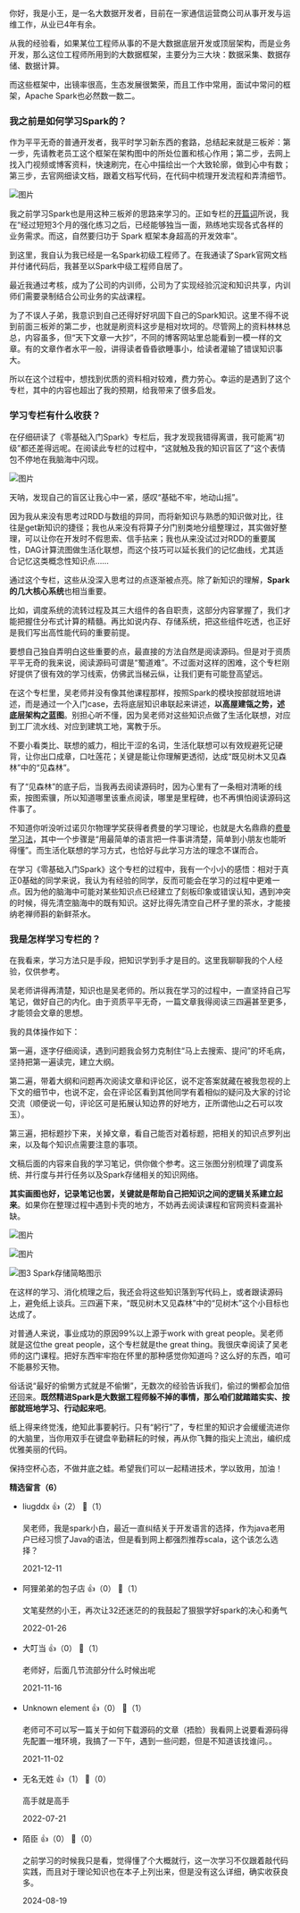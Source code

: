 你好，我是小王，是一名大数据开发者，目前在一家通信运营商公司从事开发与运维工作，从业已4年有余。

从我的经验看，如果某位工程师从事的不是大数据底层开发或顶层架构，而是业务开发，那么这位工程师所用到的大数据框架，主要分为三大块：数据采集、数据存储、数据计算。

而这些框架中，出镜率很高，生态发展很繁荣，而且工作中常用，面试中常问的框架，Apache Spark也必然数一数二。

### 我之前是如何学习Spark的？

作为平平无奇的普通开发者，我平时学习新东西的套路，总结起来就是三板斧：第一步，先请教老员工这个框架在架构图中的所处位置和核心作用；第二步，去网上找入门视频或博客资料，快速刷完，在心中描绘出一个大致轮廓，做到心中有数；第三步，去官网细读文档，跟着文档写代码，在代码中梳理开发流程和弄清细节。

![图片](https://static001.geekbang.org/resource/image/4f/b4/4fc35d7f640dac9bd456c0342b3b98b4.jpg?wh=1920x1129 "我的“三板斧”学习法")

我之前学习Spark也是用这种三板斧的思路来学习的。正如专栏的[开篇词](https://time.geekbang.org/column/article/415208)所说，我在“经过短短3个月的强化练习之后，已经能够独当一面，熟练地实现各式各样的业务需求。而这，自然要归功于 Spark 框架本身超高的开发效率”。

到这里，我自认为我已经是一名Spark初级工程师了。在我通读了Spark官网文档并付诸代码后，我甚至以Spark中级工程师自居了。

最近我通过考核，成为了公司的内训师，公司为了实现经验沉淀和知识共享，内训师们需要录制结合公司业务的实战课程。

为了不误人子弟，我意识到自己还得好好巩固下自己的Spark知识。这里不得不说到前面三板斧的第二步，也就是刷资料这步是相对坎坷的。尽管网上的资料林林总总，内容虽多，但“天下文章一大抄”，不同的博客网站里总能看到一模一样的文章。有的文章作者水平一般，讲得读者昏昏欲睡事小，给读者灌输了错误知识事大。

所以在这个过程中，想找到优质的资料相对较难，费力劳心。幸运的是遇到了这个专栏，其中的内容也超出了我的预期，给我带来了很多启发。

### 学习专栏有什么收获？

在仔细研读了《零基础入门Spark》专栏后，我才发现我错得离谱，我可能离“初级”都还差得远呢。在阅读此专栏的过程中，“这就触及我的知识盲区了”这个表情包不停地在我脑海中闪现。

![图片](https://static001.geekbang.org/resource/image/0e/42/0e3ae317538dfb4f16564e8147a9e842.jpg?wh=1864x936)

天呐，发现自己的盲区让我心中一紧，感叹“基础不牢，地动山摇”。

因为我从来没有思考过RDD与数组的异同，而将新知识与熟悉的知识做对比，往往是get新知识的捷径；我也从来没有将算子分门别类地分组整理过，其实做好整理，可以让你在开发时不假思索、信手拈来；我也从来没试过对RDD的重要属性，DAG计算流图做生活化联想，而这个技巧可以延长我们的记忆曲线，尤其适合记忆这类概念性知识点……

通过这个专栏，这些从没深入思考过的点逐渐被点亮。除了新知识的理解，**Spark的几大核心系统**也相当重要。

比如，调度系统的流转过程及其三大组件的各自职责，这部分内容掌握了，我们才能把握住分布式计算的精髓。再比如说内存、存储系统，把这些组件吃透，也正好是我们写出高性能代码的重要前提。

要想自己独自弄明白这些重要的点，最直接的方法自然是阅读源码。但是对于资质平平无奇的我来说，阅读源码可谓是“蜀道难”。不过面对这样的困难，这个专栏刚好提供了很有效的学习线索，仿佛武当梯云纵，让我们更有可能登高望远。

在这个专栏里，吴老师并没有像其他课程那样，按照Spark的模块按部就班地讲述，而是通过一个入门case，去将底层知识串联起来讲述，**以高屋建瓴之势，述底层架构之蓝图**。别担心听不懂，因为吴老师对这些知识点做了生活化联想，对应到工厂流水线、对应到建筑工地，寓教于乐。

不要小看类比、联想的威力，相比干涩的名词，生活化联想可以有效规避死记硬背，让你出口成章，口吐莲花；关键是能让你理解更透彻，达成“既见树木又见森林”中的“见森林”。

有了“见森林”的底子后，当我再去阅读源码时，因为心里有了一条相对清晰的线索，按图索骥，所以知道哪里该重点阅读，哪里是里程碑，也不再惧怕阅读源码这件事了。

不知道你听没听过诺贝尔物理学奖获得者费曼的学习理论，也就是大名鼎鼎的[费曼学习法](https://zhuanlan.zhihu.com/p/152547764)，其中一个步骤是“用最简单的语言把一件事讲清楚，简单到小朋友也能听得懂”。而生活化联想的学习方式，也恰好与此学习方法的理念不谋而合。

在学习《零基础入门Spark》这个专栏的过程中，我有一个小小的感悟：相对于真正0基础的同学来说，我认为有经验的同学，反而可能会在学习的过程中更难一点。因为他的脑海中可能对某些知识点已经建立了刻板印象或错误认知，遇到冲突的时候，得先清空脑海中的既有知识。这好比得先清空自己杯子里的茶水，才能接纳老禅师斟的新鲜茶水。

### 我是怎样学习专栏的？

在我看来，学习方法只是手段，把知识学到手才是目的。这里我聊聊我的个人经验，仅供参考。

吴老师讲得再清楚，知识也是吴老师的。所以我在学习的过程中，一直坚持自己写笔记，做好自己的内化。由于资质平平无奇，一篇文章我得阅读三四遍甚至更多，才能领会文章的思想。

我的具体操作如下：

第一遍，逐字仔细阅读，遇到问题我会努力克制住“马上去搜索、提问”的坏毛病，坚持把第一遍读完，建立大纲。

第二遍，带着大纲和问题再次阅读文章和评论区，说不定答案就藏在被我忽视的上下文的细节中，也说不定，会在评论区看到其他同学有着相似的疑问及大家的讨论交流（顺便说一句，评论区可是拓展认知边界的好地方，正所谓他山之石可以攻玉）。

第三遍，把标题抄下来，关掉文章，看自己能否对着标题，把相关的知识点罗列出来，以及每个知识点需要注意的事项。

文稿后面的内容来自我的学习笔记，供你做个参考。这三张图分别梳理了调度系统、并行度与并行任务以及Spark存储相关的知识网络。

**其实画图也好，记录笔记也罢，关键就是帮助自己把知识之间的逻辑关系建立起来**。如果你在整理过程中遇到卡壳的地方，不妨再去阅读课程和官网资料查漏补缺。

![图片](https://static001.geekbang.org/resource/image/78/a8/78438157997d3cea5555b8be828183a8.jpg?wh=1920x1225 "图1 调度系统类比")

![图片](https://static001.geekbang.org/resource/image/82/5b/82113yya87yycaef3yya9e37469a1c5b.jpg?wh=1920x1262 "图2 并行度与并行任务的区分")

![](https://static001.geekbang.org/resource/image/18/27/18255ea26b119d11e9277d7c67a16227.jpeg?wh=2651x1953 "图3 Spark存储简略图示")

在这样的学习、消化梳理之后，我还会将这些知识落到写代码上，或者跟读源码上，避免纸上谈兵。三四遍下来，“既见树木又见森林”中的“见树木”这个小目标也达成了。

对普通人来说，事业成功的原因99%以上源于work with great people。吴老师就是这位the great people，这个专栏就是the great thing。我很庆幸阅读了吴老师的这门课程。把好东西牢牢抱在怀里的那种感觉你知道吗？这么好的东西，咱可不能暴殄天物。

俗话说“最好的偷懒方式就是不偷懒”，无数次的经验告诉我们，偷过的懒都会加倍还回来。**既然精进Spark是大数据工程师躲不掉的事情，那么咱们就踏踏实实、按部就班地学习、行动起来吧**。

纸上得来终觉浅，绝知此事要躬行。只有“躬行”了，专栏里的知识才会缓缓流进你的大脑里，当你用双手在键盘辛勤耕耘的时候，再从你飞舞的指尖上流出，编织成优雅美丽的代码。

保持空杯心态，不做井底之蛙。希望我们可以一起精进技术，学以致用，加油！
<div><strong>精选留言（6）</strong></div><ul>
<li><span>liugddx</span> 👍（2） 💬（1）<p>吴老师，我是spark小白，最近一直纠结关于开发语言的选择，作为java老用户已经习惯了Java的语法，但是看到网上都强烈推荐scala，这个该怎么选择？</p>2021-12-11</li><br/><li><span>阿狸弟弟的包子店</span> 👍（0） 💬（1）<p>文笔斐然的小王，再次让32还迷茫的的我鼓起了狠狠学好spark的决心和勇气</p>2022-01-26</li><br/><li><span>大叮当</span> 👍（0） 💬（1）<p>老师好，后面几节流部分什么时候出呢</p>2021-11-16</li><br/><li><span>Unknown element</span> 👍（0） 💬（1）<p>老师可不可以写一篇关于如何下载源码的文章（捂脸）我看网上说要看源码得先配置一堆环境，我搞了一下午，遇到一些问题，但是不知道该找谁问。。</p>2021-11-02</li><br/><li><span>无名无姓</span> 👍（1） 💬（0）<p>高手就是高手</p>2022-07-21</li><br/><li><span>陌臣</span> 👍（0） 💬（0）<p>之前学习的时候我只是看，觉得懂了个大概就行，这一次学习不仅跟着敲代码实践，而且对于理论知识也在本子上列出来，但是没有这么详细，确实收获良多。</p>2024-08-19</li><br/>
</ul>